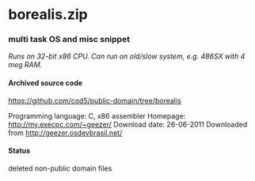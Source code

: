 # borealis.zip #

### multi task OS and misc snippet ###

*Runs on 32-bit x86 CPU. Can run on old/slow system, e.g. 486SX with 4 meg RAM.*

#### Archived source code ####
https://github.com/cod5/public-domain/tree/borealis

Programming language: C, x86 assembler
Homepage: http://my.execpc.com/~geezer/
Download date: 26-06-2011
Downloaded from http://geezer.osdevbrasil.net/

#### Status ####
deleted non-public domain files

